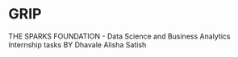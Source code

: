 # GRIP
THE SPARKS FOUNDATION - Data Science and Business Analytics Internship tasks
BY Dhavale Alisha Satish
